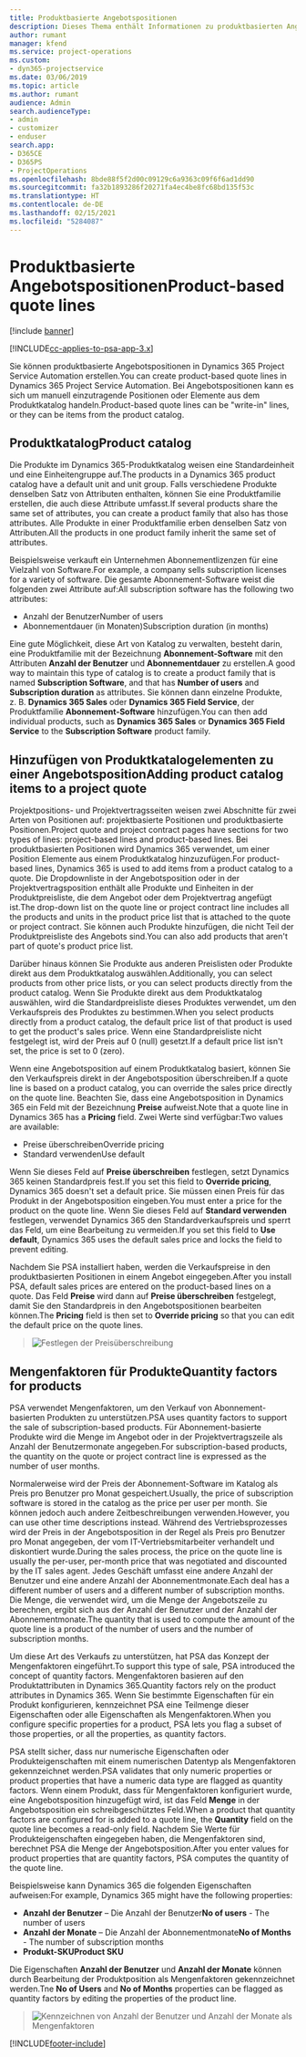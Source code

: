 ```yaml
---
title: Produktbasierte Angebotspositionen
description: Dieses Thema enthält Informationen zu produktbasierten Angebotspositionen.
author: rumant
manager: kfend
ms.service: project-operations
ms.custom:
- dyn365-projectservice
ms.date: 03/06/2019
ms.topic: article
ms.author: rumant
audience: Admin
search.audienceType:
- admin
- customizer
- enduser
search.app:
- D365CE
- D365PS
- ProjectOperations
ms.openlocfilehash: 8bde88f5f2d00c09129c6a9363c09f6f6ad1dd90
ms.sourcegitcommit: fa32b1893286f20271fa4ec4be8fc68bd135f53c
ms.translationtype: HT
ms.contentlocale: de-DE
ms.lasthandoff: 02/15/2021
ms.locfileid: "5284087"
---
```

# <a name="product-based-quote-lines"></a><span data-ttu-id="4ba71-103">Produktbasierte Angebotspositionen</span><span class="sxs-lookup"><span data-stu-id="4ba71-103">Product-based quote lines</span></span>

[!include [banner](../includes/psa-now-project-operations.md)]

[!INCLUDE[cc-applies-to-psa-app-3.x](../includes/cc-applies-to-psa-app-3x.md)]


<span data-ttu-id="4ba71-104">Sie können produktbasierte Angebotspositionen in Dynamics 365 Project Service Automation erstellen.</span><span class="sxs-lookup"><span data-stu-id="4ba71-104">You can create product-based quote lines in Dynamics 365 Project Service Automation.</span></span> <span data-ttu-id="4ba71-105">Bei Angebotspositionen kann es sich um manuell einzutragende Positionen oder Elemente aus dem Produktkatalog handeln.</span><span class="sxs-lookup"><span data-stu-id="4ba71-105">Product-based quote lines can be "write-in" lines, or they can be items from the product catalog.</span></span>

## <a name="product-catalog"></a><span data-ttu-id="4ba71-106">Produktkatalog</span><span class="sxs-lookup"><span data-stu-id="4ba71-106">Product catalog</span></span>

<span data-ttu-id="4ba71-107">Die Produkte im Dynamics 365-Produktkatalog weisen eine Standardeinheit und eine Einheitengruppe auf.</span><span class="sxs-lookup"><span data-stu-id="4ba71-107">The products in a Dynamics 365 product catalog have a default unit and unit group.</span></span> <span data-ttu-id="4ba71-108">Falls verschiedene Produkte denselben Satz von Attributen enthalten, können Sie eine Produktfamilie erstellen, die auch diese Attribute umfasst.</span><span class="sxs-lookup"><span data-stu-id="4ba71-108">If several products share the same set of attributes, you can create a product family that also has those attributes.</span></span> <span data-ttu-id="4ba71-109">Alle Produkte in einer Produktfamilie erben denselben Satz von Attributen.</span><span class="sxs-lookup"><span data-stu-id="4ba71-109">All the products in one product family inherit the same set of attributes.</span></span>

<span data-ttu-id="4ba71-110">Beispielsweise verkauft ein Unternehmen Abonnementlizenzen für eine Vielzahl von Software.</span><span class="sxs-lookup"><span data-stu-id="4ba71-110">For example, a company sells subscription licenses for a variety of software.</span></span> <span data-ttu-id="4ba71-111">Die gesamte Abonnement-Software weist die folgenden zwei Attribute auf:</span><span class="sxs-lookup"><span data-stu-id="4ba71-111">All subscription software has the following two attributes:</span></span>

- <span data-ttu-id="4ba71-112">Anzahl der Benutzer</span><span class="sxs-lookup"><span data-stu-id="4ba71-112">Number of users</span></span> 
- <span data-ttu-id="4ba71-113">Abonnementdauer (in Monaten)</span><span class="sxs-lookup"><span data-stu-id="4ba71-113">Subscription duration (in months)</span></span>

<span data-ttu-id="4ba71-114">Eine gute Möglichkeit, diese Art von Katalog zu verwalten, besteht darin, eine Produktfamilie mit der Bezeichnung **Abonnement-Software** mit den Attributen **Anzahl der Benutzer** und **Abonnementdauer** zu erstellen.</span><span class="sxs-lookup"><span data-stu-id="4ba71-114">A good way to maintain this type of catalog is to create a product family that is named **Subscription Software**, and that has **Number of users** and **Subscription duration** as attributes.</span></span> <span data-ttu-id="4ba71-115">Sie können dann einzelne Produkte, z. B. **Dynamics 365 Sales** oder **Dynamics 365 Field Service**, der Produktfamilie **Abonnement-Software** hinzufügen.</span><span class="sxs-lookup"><span data-stu-id="4ba71-115">You can then add individual products, such as **Dynamics 365 Sales** or **Dynamics 365 Field Service** to the **Subscription Software** product family.</span></span>

## <a name="adding-product-catalog-items-to-a-project-quote"></a><span data-ttu-id="4ba71-116">Hinzufügen von Produktkatalogelementen zu einer Angebotsposition</span><span class="sxs-lookup"><span data-stu-id="4ba71-116">Adding product catalog items to a project quote</span></span>

<span data-ttu-id="4ba71-117">Projektpositions- und Projektvertragsseiten weisen zwei Abschnitte für zwei Arten von Positionen auf: projektbasierte Positionen und produktbasierte Positionen.</span><span class="sxs-lookup"><span data-stu-id="4ba71-117">Project quote and project contract pages have sections for two types of lines: project-based lines and product-based lines.</span></span> <span data-ttu-id="4ba71-118">Bei produktbasierten Positionen wird Dynamics 365 verwendet, um einer Position Elemente aus einem Produktkatalog hinzuzufügen.</span><span class="sxs-lookup"><span data-stu-id="4ba71-118">For product-based lines, Dynamics 365 is used to add items from a product catalog to a quote.</span></span> <span data-ttu-id="4ba71-119">Die Dropdownliste in der Angebotsposition oder in der Projektvertragsposition enthält alle Produkte und Einheiten in der Produktpreisliste, die dem Angebot oder dem Projektvertrag angefügt ist.</span><span class="sxs-lookup"><span data-stu-id="4ba71-119">The drop-down list on the quote line or project contract line includes all the products and units in the product price list that is attached to the quote or project contract.</span></span> <span data-ttu-id="4ba71-120">Sie können auch Produkte hinzufügen, die nicht Teil der Produktpreisliste des Angebots sind.</span><span class="sxs-lookup"><span data-stu-id="4ba71-120">You can also add products that aren't part of quote's product price list.</span></span>

<span data-ttu-id="4ba71-121">Darüber hinaus können Sie Produkte aus anderen Preislisten oder Produkte direkt aus dem Produktkatalog auswählen.</span><span class="sxs-lookup"><span data-stu-id="4ba71-121">Additionally, you can select products from other price lists, or you can select products directly from the product catalog.</span></span> <span data-ttu-id="4ba71-122">Wenn Sie Produkte direkt aus dem Produktkatalog auswählen, wird die Standardpreisliste dieses Produktes verwendet, um den Verkaufspreis des Produktes zu bestimmen.</span><span class="sxs-lookup"><span data-stu-id="4ba71-122">When you select products directly from a product catalog, the default price list of that product is used to get the product's sales price.</span></span> <span data-ttu-id="4ba71-123">Wenn eine Standardpreisliste nicht festgelegt ist, wird der Preis auf 0 (null) gesetzt.</span><span class="sxs-lookup"><span data-stu-id="4ba71-123">If a default price list isn't set, the price is set to 0 (zero).</span></span>

<span data-ttu-id="4ba71-124">Wenn eine Angebotsposition auf einem Produktkatalog basiert, können Sie den Verkaufspreis direkt in der Angebotsposition überschreiben.</span><span class="sxs-lookup"><span data-stu-id="4ba71-124">If a quote line is based on a product catalog, you can override the sales price directly on the quote line.</span></span> <span data-ttu-id="4ba71-125">Beachten Sie, dass eine Angebotsposition in Dynamics 365 ein Feld mit der Bezeichnung **Preise** aufweist.</span><span class="sxs-lookup"><span data-stu-id="4ba71-125">Note that a quote line in Dynamics 365 has a **Pricing** field.</span></span> <span data-ttu-id="4ba71-126">Zwei Werte sind verfügbar:</span><span class="sxs-lookup"><span data-stu-id="4ba71-126">Two values are available:</span></span>

- <span data-ttu-id="4ba71-127">Preise überschreiben</span><span class="sxs-lookup"><span data-stu-id="4ba71-127">Override pricing</span></span>  
- <span data-ttu-id="4ba71-128">Standard verwenden</span><span class="sxs-lookup"><span data-stu-id="4ba71-128">Use default</span></span>

<span data-ttu-id="4ba71-129">Wenn Sie dieses Feld auf **Preise überschreiben** festlegen, setzt Dynamics 365 keinen Standardpreis fest.</span><span class="sxs-lookup"><span data-stu-id="4ba71-129">If you set this field to **Override pricing**, Dynamics 365 doesn't set a default price.</span></span> <span data-ttu-id="4ba71-130">Sie müssen einen Preis für das Produkt in der Angebotsposition eingeben.</span><span class="sxs-lookup"><span data-stu-id="4ba71-130">You must enter a price for the product on the quote line.</span></span> <span data-ttu-id="4ba71-131">Wenn Sie dieses Feld auf **Standard verwenden** festlegen, verwendet Dynamics 365 den Standardverkaufspreis und sperrt das Feld, um eine Bearbeitung zu vermeiden.</span><span class="sxs-lookup"><span data-stu-id="4ba71-131">If you set this field to **Use default**, Dynamics 365 uses the default sales price and locks the field to prevent editing.</span></span>

<span data-ttu-id="4ba71-132">Nachdem Sie PSA installiert haben, werden die Verkaufspreise in den produktbasierten Positionen in einem Angebot eingegeben.</span><span class="sxs-lookup"><span data-stu-id="4ba71-132">After you install PSA, default sales prices are entered on the product-based lines on a quote.</span></span> <span data-ttu-id="4ba71-133">Das Feld **Preise** wird dann auf **Preise überschreiben** festgelegt, damit Sie den Standardpreis in den Angebotspositionen bearbeiten können.</span><span class="sxs-lookup"><span data-stu-id="4ba71-133">The **Pricing** field is then set to **Override pricing** so that you can edit the default price on the quote lines.</span></span>

> ![Festlegen der Preisüberschreibung](media/basic-guide-10.png)
 
## <a name="quantity-factors-for-products"></a><span data-ttu-id="4ba71-135">Mengenfaktoren für Produkte</span><span class="sxs-lookup"><span data-stu-id="4ba71-135">Quantity factors for products</span></span>

<span data-ttu-id="4ba71-136">PSA verwendet Mengenfaktoren, um den Verkauf von Abonnement-basierten Produkten zu unterstützen.</span><span class="sxs-lookup"><span data-stu-id="4ba71-136">PSA uses quantity factors to support the sale of subscription-based products.</span></span> <span data-ttu-id="4ba71-137">Für Abonnement-basierte Produkte wird die Menge im Angebot oder in der Projektvertragszeile als Anzahl der Benutzermonate angegeben.</span><span class="sxs-lookup"><span data-stu-id="4ba71-137">For subscription-based products, the quantity on the quote or project contract line is expressed as the number of user months.</span></span>

<span data-ttu-id="4ba71-138">Normalerweise wird der Preis der Abonnement-Software im Katalog als Preis pro Benutzer pro Monat gespeichert.</span><span class="sxs-lookup"><span data-stu-id="4ba71-138">Usually, the price of subscription software is stored in the catalog as the price per user per month.</span></span> <span data-ttu-id="4ba71-139">Sie können jedoch auch andere Zeitbeschreibungen verwenden.</span><span class="sxs-lookup"><span data-stu-id="4ba71-139">However, you can use other time descriptions instead.</span></span> <span data-ttu-id="4ba71-140">Während des Vertriebsprozesses wird der Preis in der Angebotsposition in der Regel als Preis pro Benutzer pro Monat angegeben, der vom IT-Vertriebsmitarbeiter verhandelt und diskontiert wurde.</span><span class="sxs-lookup"><span data-stu-id="4ba71-140">During the sales process, the price on the quote line is usually the per-user, per-month price that was negotiated and discounted by the IT sales agent.</span></span> <span data-ttu-id="4ba71-141">Jedes Geschäft umfasst eine andere Anzahl der Benutzer und eine andere Anzahl der Abonnementmonate.</span><span class="sxs-lookup"><span data-stu-id="4ba71-141">Each deal has a different number of users and a different number of subscription months.</span></span> <span data-ttu-id="4ba71-142">Die Menge, die verwendet wird, um die Menge der Angebotszeile zu berechnen, ergibt sich aus der Anzahl der Benutzer und der Anzahl der Abonnementmonate.</span><span class="sxs-lookup"><span data-stu-id="4ba71-142">The quantity that is used to compute the amount of the quote line is a product of the number of users and the number of subscription months.</span></span>

<span data-ttu-id="4ba71-143">Um diese Art des Verkaufs zu unterstützen, hat PSA das Konzept der Mengenfaktoren eingeführt.</span><span class="sxs-lookup"><span data-stu-id="4ba71-143">To support this type of sale, PSA introduced the concept of quantity factors.</span></span> <span data-ttu-id="4ba71-144">Mengenfaktoren basieren auf den Produktattributen in Dynamics 365.</span><span class="sxs-lookup"><span data-stu-id="4ba71-144">Quantity factors rely on the product attributes in Dynamics 365.</span></span> <span data-ttu-id="4ba71-145">Wenn Sie bestimmte Eigenschaften für ein Produkt konfigurieren, kennzeichnet PSA eine Teilmenge dieser Eigenschaften oder alle Eigenschaften als Mengenfaktoren.</span><span class="sxs-lookup"><span data-stu-id="4ba71-145">When you configure specific properties for a product, PSA lets you flag a subset of those properties, or all the properties, as quantity factors.</span></span>

<span data-ttu-id="4ba71-146">PSA stellt sicher, dass nur numerische Eigenschaften oder Produkteigenschaften mit einem numerischen Datentyp als Mengenfaktoren gekennzeichnet werden.</span><span class="sxs-lookup"><span data-stu-id="4ba71-146">PSA validates that only numeric properties or product properties that have a numeric data type are flagged as quantity factors.</span></span> <span data-ttu-id="4ba71-147">Wenn einem Produkt, dass für Mengenfaktoren konfiguriert wurde, eine Angebotsposition hinzugefügt wird, ist das Feld **Menge** in der Angebotsposition ein schreibgeschütztes Feld.</span><span class="sxs-lookup"><span data-stu-id="4ba71-147">When a product that quantity factors are configured for is added to a quote line, the **Quantity** field on the quote line becomes a read-only field.</span></span> <span data-ttu-id="4ba71-148">Nachdem Sie Werte für Produkteigenschaften eingegeben haben, die Mengenfaktoren sind, berechnet PSA die Menge der Angebotsposition.</span><span class="sxs-lookup"><span data-stu-id="4ba71-148">After you enter values for product properties that are quantity factors, PSA computes the quantity of the quote line.</span></span>

<span data-ttu-id="4ba71-149">Beispielsweise kann Dynamics 365 die folgenden Eigenschaften aufweisen:</span><span class="sxs-lookup"><span data-stu-id="4ba71-149">For example, Dynamics 365 might have the following properties:</span></span> 

- <span data-ttu-id="4ba71-150">**Anzahl der Benutzer** – Die Anzahl der Benutzer</span><span class="sxs-lookup"><span data-stu-id="4ba71-150">**No of users** - The number of users</span></span> 
- <span data-ttu-id="4ba71-151">**Anzahl der Monate** – Die Anzahl der Abonnementmonate</span><span class="sxs-lookup"><span data-stu-id="4ba71-151">**No of Months** - The number of subscription months</span></span>
- <span data-ttu-id="4ba71-152">**Produkt-SKU**</span><span class="sxs-lookup"><span data-stu-id="4ba71-152">**Product SKU**</span></span> 

<span data-ttu-id="4ba71-153">Die Eigenschaften **Anzahl der Benutzer** und **Anzahl der Monate** können durch Bearbeitung der Produktposition als Mengenfaktoren gekennzeichnet werden.</span><span class="sxs-lookup"><span data-stu-id="4ba71-153">Tne **No of Users** and **No of Months** properties can be flagged as quantity factors by editing the properties of the product line.</span></span> 

> ![Kennzeichnen von Anzahl der Benutzer und Anzahl der Monate als Mengenfaktoren](media/basic-guide-11.png)
 


[!INCLUDE[footer-include](../includes/footer-banner.md)]
